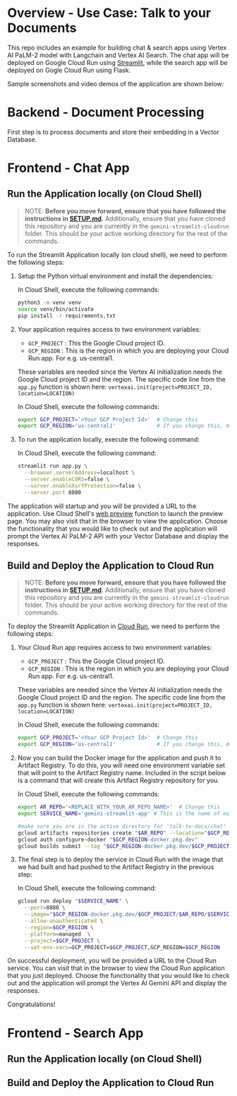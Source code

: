 # Overview - Use Case: Talk to your Documents
This repo includes an example for building chat & search apps using Vertex AI PaLM-2 model with Langchain and Vertex AI Search. The chat app will be deployed on Google Cloud Run using [Streamlit](https://streamlit.io/), while the search app will be deployed on Gogle Cloud Run using Flask. 

Sample screenshots and video demos of the application are shown below:

# Backend - Document Processing
 
 First step is to process documents and store their embedding in a Vector Database.


# Frontend - Chat App

## Run the Application locally (on Cloud Shell)


> NOTE: **Before you move forward, ensure that you have followed the instructions in [SETUP.md](../SETUP.md).**
Additionally, ensure that you have cloned this repository and you are currently in the `gemini-streamlit-cloudrun` folder. This should be your active working directory for the rest of the commands.

To run the Streamlit Application locally (on cloud shell), we need to perform the following steps:

1. Setup the Python virtual environment and install the dependencies:

    In Cloud Shell, execute the following commands:

    ```bash
    python3 -m venv venv
    source venv/bin/activate
    pip install -r requirements.txt
    ```

2. Your application requires access to two environment variables:

   - `GCP_PROJECT` : This the Google Cloud project ID.
   - `GCP_REGION` : This is the region in which you are deploying your Cloud Run app. For e.g. us-central1.
  
    These variables are needed since the Vertex AI initialization needs the Google Cloud project ID and the region. The specific code line from the `app.py`
    function is shown here:
    `vertexai.init(project=PROJECT_ID, location=LOCATION)`

    In Cloud Shell, execute the following commands:

    ```bash
    export GCP_PROJECT='<Your GCP Project Id>'  # Change this
    export GCP_REGION='us-central1'             # If you change this, make sure the region is supported.
    ```

3. To run the application locally, execute the following command:

    In Cloud Shell, execute the following command:

    ```bash
    streamlit run app.py \
      --browser.serverAddress=localhost \
      --server.enableCORS=false \
      --server.enableXsrfProtection=false \
      --server.port 8080
    ```

The application will startup and you will be provided a URL to the application. Use Cloud Shell's [web preview](https://cloud.google.com/shell/docs/using-web-preview) function to launch the preview page. You may also visit that in the browser to view the application. Choose the functionality that you would like to check out and the application will prompt the Vertex AI PaLM-2 API with your Vector Database and display the responses.

## Build and Deploy the Application to Cloud Run

> NOTE: **Before you move forward, ensure that you have followed the instructions in [SETUP.md](../SETUP.md).**
Additionally, ensure that you have cloned this repository and you are currently in the `gemini-streamlit-cloudrun` folder. This should be your active working directory for the rest of the commands.

To deploy the Streamlit Application in [Cloud Run](https://cloud.google.com/run/docs/quickstarts/deploy-container), we need to perform the following steps:

1. Your Cloud Run app requires access to two environment variables:

   - `GCP_PROJECT` : This the Google Cloud project ID.
   - `GCP_REGION` : This is the region in which you are deploying your Cloud Run app. For e.g. us-central1.
  
    These variables are needed since the Vertex AI initialization needs the Google Cloud project ID and the region. The specific code line from the `app.py`
    function is shown here:
    `vertexai.init(project=PROJECT_ID, location=LOCATION)`

    In Cloud Shell, execute the following commands:

    ```bash
    export GCP_PROJECT='<Your GCP Project Id>'  # Change this
    export GCP_REGION='us-central1'             # If you change this, make sure the region is supported.
    ```

2. Now you can build the Docker image for the application and push it to Artifact Registry. To do this, you will need one environment variable set that will point to the Artifact Registry name. Included in the script below is a command that will create this Artifact Registry repository for you.

   In Cloud Shell, execute the following commands:

   ```bash
   export AR_REPO='<REPLACE_WITH_YOUR_AR_REPO_NAME>'  # Change this
   export SERVICE_NAME='gemini-streamlit-app' # This is the name of our Application and Cloud Run service. Change it if you'd like. 

   #make sure you are in the active directory for 'talk-to-docs/chat'
   gcloud artifacts repositories create "$AR_REPO" --location="$GCP_REGION" --repository-format=Docker
   gcloud auth configure-docker "$GCP_REGION-docker.pkg.dev"
   gcloud builds submit --tag "$GCP_REGION-docker.pkg.dev/$GCP_PROJECT/$AR_REPO/$SERVICE_NAME"
   ```

3. The final step is to deploy the service in Cloud Run with the image that we had built and had pushed to the Artifact Registry in the previous step:

    In Cloud Shell, execute the following command:

    ```bash
    gcloud run deploy "$SERVICE_NAME" \
      --port=8080 \
      --image="$GCP_REGION-docker.pkg.dev/$GCP_PROJECT/$AR_REPO/$SERVICE_NAME" \
      --allow-unauthenticated \
      --region=$GCP_REGION \
      --platform=managed  \
      --project=$GCP_PROJECT \
      --set-env-vars=GCP_PROJECT=$GCP_PROJECT,GCP_REGION=$GCP_REGION
    ```

On successful deployment, you will be provided a URL to the Cloud Run service. You can visit that in the browser to view the Cloud Run application that you just deployed. Choose the functionality that you would like to check out and the application will prompt the Vertex AI Gemini API and display the responses.

Congratulations!

# Frontend - Search App

## Run the Application locally (on Cloud Shell)

## Build and Deploy the Application to Cloud Run